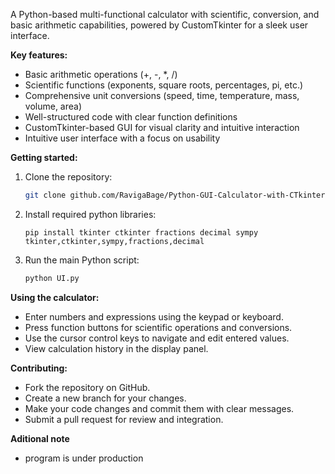 A Python-based multi-functional calculator with scientific, conversion, and basic arithmetic capabilities, powered by CustomTkinter for a sleek user interface.

**Key features:**
* Basic arithmetic operations (+, -, *, /)
* Scientific functions (exponents, square roots, percentages, pi, etc.)
* Comprehensive unit conversions (speed, time, temperature, mass, volume, area)
* Well-structured code with clear function definitions
* CustomTkinter-based GUI for visual clarity and intuitive interaction
* Intuitive user interface with a focus on usability

**Getting started:**

1. Clone the repository: 
   ```bash
   git clone github.com/RavigaBage/Python-GUI-Calculator-with-CTkinter.git
   ```
2. Install required python libraries:
   ```
   pip install tkinter ctkinter fractions decimal sympy
   tkinter,ctkinter,sympy,fractions,decimal
   ```
4. Run the main Python script:
   ```bash
   python UI.py
   ```

**Using the calculator:**

- Enter numbers and expressions using the keypad or keyboard.
- Press function buttons for scientific operations and conversions.
- Use the cursor control keys to navigate and edit entered values.
- View calculation history in the display panel.

**Contributing:**

- Fork the repository on GitHub.
- Create a new branch for your changes.
- Make your code changes and commit them with clear messages.
- Submit a pull request for review and integration.

**Aditional note**
- program is under production


